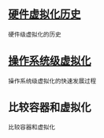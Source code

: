 ## [硬件虚拟化历史](/share/virtualization/ying-jian-ji-xu-ni-hua.md)

```
硬件级虚拟化的历史
```

## [操作系统级虚拟化](/share/virtualization/cao-zuo-xi-tong-ji-xu-ni-hua.md)

```
操作系统级虚拟化的快速发展过程
```

## 比较容器和虚拟化

```
比较容器和虚拟化
```



